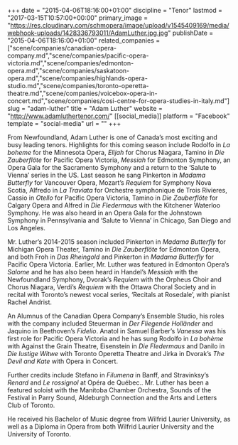 +++
date = "2015-04-06T18:16:00+01:00"
discipline = "Tenor"
lastmod = "2017-03-15T10:57:00+00:00"
primary_image = "https://res.cloudinary.com/schmopera/image/upload/v1545409169/media/webhook-uploads/1428336793011/AdamLuther.jpg.jpg"
publishDate = "2015-04-06T18:16:00+01:00"
related_companies = ["scene/companies/canadian-opera-company.md","scene/companies/pacific-opera-victoria.md","scene/companies/edmonton-opera.md","scene/companies/saskatoon-opera.md","scene/companies/highlands-opera-studio.md","scene/companies/toronto-operetta-theatre.md","scene/companies/voicebox-opera-in-concert.md","scene/companies/cosi-centre-for-opera-studies-in-italy.md"]
slug = "adam-luther"
title = "Adam Luther"
website = "http://www.adamluthertenor.com/"
[[social_media]]
platform = "Facebook"
template = "social-media"
url = ""
+++

From Newfoundland, Adam Luther is one of Canada’s most exciting and busy leading tenors. Highlights for this coming season include Rodolfo in *La boheme* for the Minnesota Opera, *Elijah* for Chorus Niagara, Tamino in *Die Zauberflöte* for Pacific Opera Victoria, *Messiah* for Edmonton Symphony, an Opera Gala for the Sacramento Symphony and a return to the ‘Salute to Vienna’ series in the US. Last season he sang Pinkerton in *Madama Butterfly* for Vancouver Opera, Mozart’s *Requiem* for Symphony Nova Scotia, Alfredo in *La Traviata* for Orchestre symphonique de Trois Rivieres, Cassio in *Otello* for Pacific Opera Victoria, Tamino in *Die Zauberflöte* for Calgary Opera and Alfred in *Die Fledermaus* with the Kitchener Waterloo Symphony. He was also heard in an Opera Gala for the Johnstown Symphony in Pennsylvania and ‘Salute to Vienna’ in Chicago, San Diego and Los Angeles.

Mr. Luther’s 2014-2015 season included Pinkerton in *Madama Butterfly* for Michigan Opera Theater, Tamino in *Die Zauberflöte* for Edmonton Opera, and both Froh in *Das Rheingold* and Pinkerton in *Madama Butterfly* for Pacific Opera Victoria. Earlier, Mr. Luther was featured in Edmonton Opera’s *Salome* and he has also been heard in Handel’s *Messiah* with the Newfoundland Symphony, Dvorak’s *Requiem* with the Orpheus Choir and Chorus Niagara, Verdi’s *Requiem* with the Ottawa Choral Society and in recital with Toronto’s newest vocal series, ‘Recitals at Rosedale’, with pianist Rachel Andrist.

An Alumnus of the Canadian Opera Company’s Ensemble Studio, his roles with the company included Steuerman in *Der Fliegende Holländer* and Jaquino in Beethoven’s *Fidelio*. Anatol in Samuel Barber’s *Vanessa* was his first role for Pacific Opera Victoria and he has sung Rodolfo in *La bohème* with Against the Grain Theatre, Eisenstein in *Die Fledermaus* and Danilo in *Die lustige Witwe* with Toronto Operetta Theatre and Jirka in Dvorak’s *The Devil and Kate* with Opera in Concert.

Further credits include Stefano in *Filumena* in Banff, and Stravinksy’s *Renard* and *Le rossignol* at Opéra de Québec.. Mr. Luther has been a featured soloist with the Manitoba Chamber Orchestra, Sounds of the Festival in Parry Sound, Aldeburgh Connection and the Arts and Letters Club of Toronto.

He received his Bachelor of Music degree from Wilfrid Laurier University, as well as a Diploma in Opera from both Wilfrid Laurier University and the University of Toronto.
